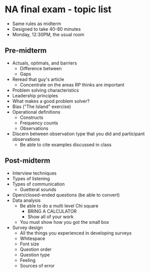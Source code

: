 # NA final exam - topic list

* Same rules as midterm
* Designed to take 40-80 minutes
* Monday, 12:30PM, the usual room

## Pre-midterm

* Actuals, optimals, and barriers
	* Difference between
	* Gaps
* Reread that guy's article
	* Concentrate on the areas RP thinks are important
* Problem solving characteristics
* Leadership principles
* What makes a good problem solver?
* Bias ("The Island" exercise)
* Operational definitions
	* Constructs
	* Frequency counts
	* Observations
* Discern between observation type that you did and participant observations
	* Be able to cite examples discussed in class

## Post-midterm

* Interview techniques
* Types of listening
* Types of communication
	* Guetteral sounds
* Open/closed-ended questions (be able to convert)
* Data analysis
	* Be able to do a multi level Chi square
		* BRING A CALCULATOR
		* Show all of your work
	* You must show how you got the small box
* Survey design
	* All the things you experienced in developing surveys
	* Whitespace
	* Font size
	* Question order
	* Question type
	* Feeling
	* Sources of error

